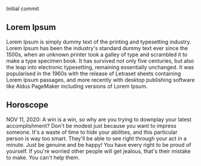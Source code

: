 Initial commit

## Lorem Ipsum

Lorem Ipsum is simply dummy text of the printing and typesetting industry. Lorem Ipsum has been the industry's standard dummy text ever since the 1500s, when an unknown printer took a galley of type and scrambled it to make a type specimen book. It has survived not only five centuries, but also the leap into electronic typesetting, remaining essentially unchanged. It was popularised in the 1960s with the release of Letraset sheets containing Lorem Ipsum passages, and more recently with desktop publishing software like Aldus PageMaker including versions of Lorem Ipsum.

## Horoscope

NOV 11, 2020: A win is a win, so why are you trying to downplay your latest accomplishment? Don't be modest just because you want to impress someone. It's a waste of time to hide your abilities, and this particular person is way too smart. They'll be able to see right through your act in a minute. Just be genuine and be happy! You have every right to be proud of yourself. If you're worried other people will get jealous, that's their mistake to make. You can't help them.
